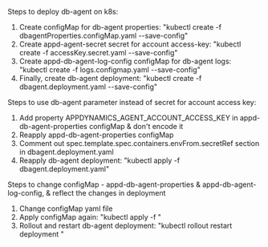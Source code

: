 Steps to deploy db-agent on k8s:

1. Create configMap for db-agent properties: "kubectl create -f dbagentProperties.configMap.yaml --save-config"
2. Create appd-agent-secret secret for account access-key: "kubectl create -f accessKey.secret.yaml --save-config"
3. Create appd-db-agent-log-config configMap for db-agent logs: "kubectl create -f logs.configmap.yaml --save-config"
4. Finally, create db-agent deployment: "kubectl create -f dbagent.deployment.yaml --save-config"

Steps to use db-agent parameter instead of secret for account access key:

1. Add property APPDYNAMICS_AGENT_ACCOUNT_ACCESS_KEY in appd-db-agent-properties configMap & don't encode it
2. Reapply appd-db-agent-properties configMap
3. Comment out spec.template.spec.containers.envFrom.secretRef section in dbagent.deployment.yaml
4. Reapply db-agent deployment: "kubectl apply -f dbagent.deployment.yaml"

Steps to change configMap - appd-db-agent-properties & appd-db-agent-log-config, & reflect the changes in deployment 

1. Change configMap yaml file
2. Apply configMap again: "kubectl apply -f <configmap-yaml>"
3. Rollout and restart db-agent deployment: "kubectl rollout restart deployment <deployment-name>"